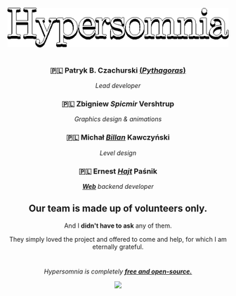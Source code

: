 <a name="intro"></a>
<div align="center">
<a href="https://github.com/TeamHypersomnia/Hypersomnia#intro"> <img src="assets/logos/menu_game_logo.png"> </a>


#

### 🇵🇱 **Patryk B. Czachurski [(*Pythagoras*)](https://github.com/geneotech/)**

*Lead developer*
<br>


### 🇵🇱 **Zbigniew *Spicmir* Vershtrup**

*Graphics design & animations*
<br>


### 🇵🇱 **Michał [*Billan*](https://www.facebook.com/profile.php?id=100001200683900) Kawczyński**

*Level design*
<br>


### 🇵🇱 **Ernest [*Hajt*](https://github.com/ernestpasnik) Paśnik**

***[Web](https://hypersomnia.xyz)*** *backend developer*  

## Our team is made up of **volunteers only**.

And I **didn't have to ask** any of them.

They simply loved the project and offered to come and help, for which I am eternally grateful.


#



*Hypersomnia is completely* ***[free and open-source.](https://github.com/TeamHypersomnia/Hypersomnia#intro)***

<a href="https://discord.gg/YC49E4G"> <img src="https://github.com/TeamHypersomnia/Hypersomnia/assets/3588717/727d2858-8bf0-4198-8cc0-dfdff938a182"> </a>
</div>
